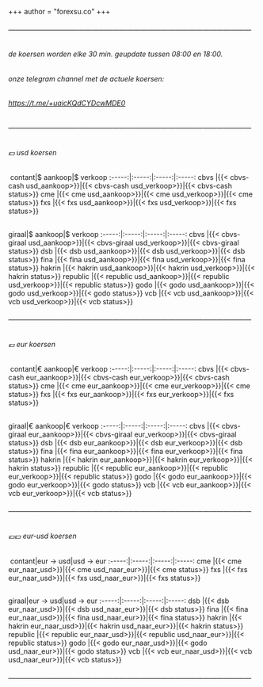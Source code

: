 +++
author = "forexsu.co"
+++
###### ———————————————————————————————————

###### de koersen worden elke 30 min. geupdate tussen 08:00 en 18:00.
###### onze telegram channel met de actuele koersen:
###### https://t.me/+uaicKQdCYDcwMDE0

###### ———————————————————————————————————

###### 💵 usd koersen
&nbsp;contant|$ aankoop|$ verkoop
:-----:|:-----:|:-----:|:-----:
cbvs |{{< cbvs-cash usd_aankoop>}}|{{< cbvs-cash usd_verkoop>}}|{{< cbvs-cash status>}}
cme |{{< cme usd_aankoop>}}|{{< cme usd_verkoop>}}|{{< cme status>}}
fxs |{{< fxs usd_aankoop>}}|{{< fxs usd_verkoop>}}|{{< fxs status>}}
##
giraal|$ aankoop|$ verkoop
:-----:|:-----:|:-----:|:-----:
cbvs |{{< cbvs-giraal usd_aankoop>}}|{{< cbvs-giraal usd_verkoop>}}|{{< cbvs-giraal status>}}
dsb |{{< dsb usd_aankoop>}}|{{< dsb usd_verkoop>}}|{{< dsb status>}}
fina |{{< fina usd_aankoop>}}|{{< fina usd_verkoop>}}|{{< fina status>}}
hakrin |{{< hakrin usd_aankoop>}}|{{< hakrin usd_verkoop>}}|{{< hakrin status>}}
republic |{{< republic usd_aankoop>}}|{{< republic usd_verkoop>}}|{{< republic status>}}
godo |{{< godo usd_aankoop>}}|{{< godo usd_verkoop>}}|{{< godo status>}}
vcb |{{< vcb usd_aankoop>}}|{{< vcb usd_verkoop>}}|{{< vcb status>}}


###### ———————————————————————————————————
###### 💶 eur koersen
&nbsp;contant|€ aankoop|€ verkoop
:-----:|:-----:|:-----:|:-----:
cbvs |{{< cbvs-cash eur_aankoop>}}|{{< cbvs-cash eur_verkoop>}}|{{< cbvs-cash status>}}
cme |{{< cme eur_aankoop>}}|{{< cme eur_verkoop>}}|{{< cme status>}}
fxs |{{< fxs eur_aankoop>}}|{{< fxs eur_verkoop>}}|{{< fxs status>}}
##
giraal|€ aankoop|€ verkoop
:-----:|:-----:|:-----:|:-----:
cbvs |{{< cbvs-giraal eur_aankoop>}}|{{< cbvs-giraal eur_verkoop>}}|{{< cbvs-giraal status>}}
dsb |{{< dsb eur_aankoop>}}|{{< dsb eur_verkoop>}}|{{< dsb status>}}
fina |{{< fina eur_aankoop>}}|{{< fina eur_verkoop>}}|{{< fina status>}}
hakrin |{{< hakrin eur_aankoop>}}|{{< hakrin eur_verkoop>}}|{{< hakrin status>}}
republic |{{< republic eur_aankoop>}}|{{< republic eur_verkoop>}}|{{< republic status>}}
godo |{{< godo eur_aankoop>}}|{{< godo eur_verkoop>}}|{{< godo status>}}
vcb |{{< vcb eur_aankoop>}}|{{< vcb eur_verkoop>}}|{{< vcb status>}}


###### ———————————————————————————————————
###### 💶💵 eur-usd koersen
&nbsp;contant|eur → usd|usd → eur
:-----:|:-----:|:-----:|:-----:
cme |{{< cme eur_naar_usd>}}|{{< cme usd_naar_eur>}}|{{< cme status>}}
fxs |{{< fxs eur_naar_usd>}}|{{< fxs usd_naar_eur>}}|{{< fxs status>}}
##
giraal|eur → usd|usd → eur
:-----:|:-----:|:-----:|:-----:
dsb |{{< dsb eur_naar_usd>}}|{{< dsb usd_naar_eur>}}|{{< dsb status>}}
fina |{{< fina eur_naar_usd>}}|{{< fina usd_naar_eur>}}|{{< fina status>}}
hakrin |{{< hakrin eur_naar_usd>}}|{{< hakrin usd_naar_eur>}}|{{< hakrin status>}}
republic  |{{< republic eur_naar_usd>}}|{{< republic usd_naar_eur>}}|{{< republic status>}}
godo |{{< godo eur_naar_usd>}}|{{< godo usd_naar_eur>}}|{{< godo status>}}
vcb |{{< vcb eur_naar_usd>}}|{{< vcb usd_naar_eur>}}|{{< vcb status>}}
###### ———————————————————————————————————
